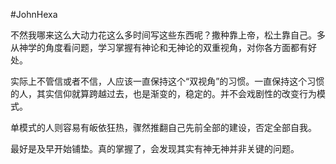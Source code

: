 #JohnHexa 

不然我哪来这么大动力花这么多时间写这些东西呢？撒种靠上帝，松土靠自己。多从神学的角度看问题，学习掌握有神论和无神论的双重视角，对你各方面都有好处。  
  
  
实际上不管信或者不信，人应该一直保持这个“双视角”的习惯。一直保持这个习惯的人，其实信仰就算跨越过去，也是渐变的，稳定的。并不会戏剧性的改变行为模式。  
  
  
单模式的人则容易有皈依狂热，骤然推翻自己先前全部的建设，否定全部自我。  
  
  
最好是及早开始铺垫。真的掌握了，会发现其实有神无神并非关键的问题。  

  
  

